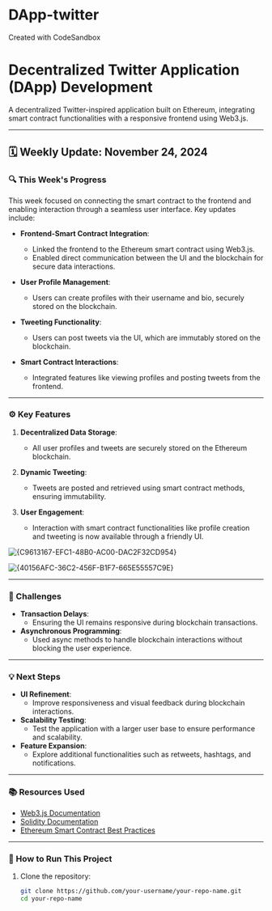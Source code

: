 # DApp-twitter
Created with CodeSandbox
# Decentralized Twitter Application (DApp) Development

A decentralized Twitter-inspired application built on Ethereum, integrating smart contract functionalities with a responsive frontend using Web3.js.

---

## 🗓️ Weekly Update: November 24, 2024

### 🔍 This Week's Progress
This week focused on connecting the smart contract to the frontend and enabling interaction through a seamless user interface. Key updates include:

- **Frontend-Smart Contract Integration**: 
  - Linked the frontend to the Ethereum smart contract using Web3.js.
  - Enabled direct communication between the UI and the blockchain for secure data interactions.
  
- **User Profile Management**:
  - Users can create profiles with their username and bio, securely stored on the blockchain.
  
- **Tweeting Functionality**:
  - Users can post tweets via the UI, which are immutably stored on the blockchain.
  
- **Smart Contract Interactions**:
  - Integrated features like viewing profiles and posting tweets from the frontend.

---

### ⚙️ Key Features
1. **Decentralized Data Storage**:
   - All user profiles and tweets are securely stored on the Ethereum blockchain.

2. **Dynamic Tweeting**:
   - Tweets are posted and retrieved using smart contract methods, ensuring immutability.

3. **User Engagement**:
   - Interaction with smart contract functionalities like profile creation and tweeting is now available through a friendly UI.

![{C9613167-EFC1-48B0-AC00-DAC2F32CD954}](https://github.com/user-attachments/assets/0ffc6777-a76a-4d04-b652-24c7551141bd)

![{40156AFC-36C2-456F-B1F7-665E55557C9E}](https://github.com/user-attachments/assets/fd2cf94a-39d1-473e-b9f0-22d2db1e3bea)

---

### 🧐 Challenges
- **Transaction Delays**:
  - Ensuring the UI remains responsive during blockchain transactions.
- **Asynchronous Programming**:
  - Used async methods to handle blockchain interactions without blocking the user experience.

---

### 💡 Next Steps
- **UI Refinement**:
  - Improve responsiveness and visual feedback during blockchain interactions.
- **Scalability Testing**:
  - Test the application with a larger user base to ensure performance and scalability.
- **Feature Expansion**:
  - Explore additional functionalities such as retweets, hashtags, and notifications.

---

### 📚 Resources Used
- [Web3.js Documentation](https://web3js.readthedocs.io/)
- [Solidity Documentation](https://soliditylang.org/docs/)
- [Ethereum Smart Contract Best Practices](https://consensys.github.io/smart-contract-best-practices/)

---

### 🚀 How to Run This Project
1. Clone the repository:
   ```bash
   git clone https://github.com/your-username/your-repo-name.git
   cd your-repo-name





